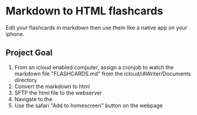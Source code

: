 # Markdown to HTML flashcards
Edit your flashcards in markdown then use them like a native app on your iphone.

## Project Goal
1. From an icloud enabled computer, assign a cronjob to watch the markdown file "FLASHCARDS.md" from the icloud/iAWriter/Documents directory 
2. Convert the markdown to html
3. SFTP the html file to the webserver
2. Navigate to the 
2. Use the safari "Add to homescreen" button on the webpage
